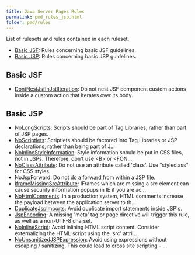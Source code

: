 ```yaml
---
title: Java Server Pages Rules
permalink: pmd_rules_jsp.html
folder: pmd/rules
---
```

List of rulesets and rules contained in each ruleset.

*   [Basic JSF](pmd_rules_jsp_basic-jsf.html): Rules concerning basic JSF guidelines.
*   [Basic JSP](pmd_rules_jsp_basic.html): Rules concerning basic JSP guidelines.

## Basic JSF
*   [DontNestJsfInJstlIteration](pmd_rules_jsp_basic-jsf.html#dontnestjsfinjstliteration): Do not nest JSF component custom actions inside a custom action that iterates over its body.

## Basic JSP
*   [NoLongScripts](pmd_rules_jsp_basic.html#nolongscripts): Scripts should be part of Tag Libraries, rather than part of JSP pages.
*   [NoScriptlets](pmd_rules_jsp_basic.html#noscriptlets): Scriptlets should be factored into Tag Libraries or JSP	declarations, rather than being part of J...
*   [NoInlineStyleInformation](pmd_rules_jsp_basic.html#noinlinestyleinformation): Style information should be put in CSS files, not in JSPs. Therefore, don't use &lt;B> or &lt;FON...
*   [NoClassAttribute](pmd_rules_jsp_basic.html#noclassattribute): Do not use an attribute called 'class'. Use "styleclass" for CSS styles.
*   [NoJspForward](pmd_rules_jsp_basic.html#nojspforward): Do not do a forward from within a JSP file.
*   [IframeMissingSrcAttribute](pmd_rules_jsp_basic.html#iframemissingsrcattribute): IFrames which are missing a src element can cause security information popups in IE if you are ac...
*   [NoHtmlComments](pmd_rules_jsp_basic.html#nohtmlcomments): In a production system, HTML comments increase the payload			between the application server to th...
*   [DuplicateJspImports](pmd_rules_jsp_basic.html#duplicatejspimports): Avoid duplicate import statements inside JSP's.
*   [JspEncoding](pmd_rules_jsp_basic.html#jspencoding): A missing 'meta' tag or page directive will trigger this rule, as well as a non-UTF-8 charset.
*   [NoInlineScript](pmd_rules_jsp_basic.html#noinlinescript): Avoid inlining HTML script content.  Consider externalizing the HTML script using the 'src' attri...
*   [NoUnsanitizedJSPExpression](pmd_rules_jsp_basic.html#nounsanitizedjspexpression): Avoid using expressions without escaping / sanitizing. This could lead to cross site scripting - ...

